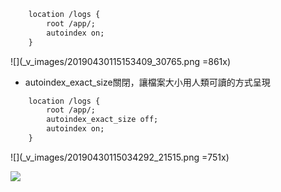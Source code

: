


```xml
    location /logs {
        root /app/;
        autoindex on;
    }
```

![](_v_images/20190430115153409_30765.png =861x)


* autoindex_exact_size關閉，讓檔案大小用人類可讀的方式呈現
```xml
    location /logs {
        root /app/;
        autoindex_exact_size off;
        autoindex on;
    }
```

![](_v_images/20190430115034292_21515.png =751x)



![](_v_images/20190430115310556_20442.png)